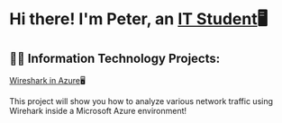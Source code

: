 <h1>Hi there! I'm Peter, an <a href="https://www.linkedin.com/in/petermara/">IT Student</a>🖥️</h1>

<h2>👨‍💻 Information Technology Projects:</h2>
<a href="https://github.com/PeterA02gh/WiresharkInAzure">Wireshark in Azure</a>🖥️</h1> 

This project will show you how to analyze various network traffic using Wirehark inside a Microsoft Azure environment! 
